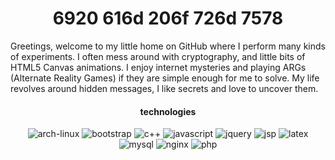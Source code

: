 <h1 align="center">6920 616d 206f 726d 7578</h1>
Greetings, welcome to my little home on GitHub where I perform many kinds of experiments. I often mess around with cryptography, and little bits of HTML5 Canvas animations. I enjoy internet mysteries and playing ARGs (Alternate Reality Games) if they are simple enough for me to solve. My life revolves around hidden messages, I like secrets and love to uncover them.

<h4 align="center">technologies</h4>

<div align="center">
   <img alt="arch-linux" src="https://img.shields.io/badge/-Arch%20Linux-black?logo=arch%20linux">
   <img alt="bootstrap" src="https://img.shields.io/badge/-Bootstrap-black?logo=bootstrap">
   <img alt="c++" src="https://img.shields.io/badge/-C++-black?logo=c%2B%2B&logoColor=limegreen">
   <img alt="javascript" src="https://img.shields.io/badge/-JavaScript-black?logo=javascript">
   <img alt="jquery" src="https://img.shields.io/badge/-jQuery-black?logo=jquery&logoColor=blue">
   <img alt="jsp" src="https://img.shields.io/badge/-JSP-black?logo=java&logoColor=red">
   <img alt="latex" src="https://img.shields.io/badge/-LaTeX-black?logo=latex&logoColor=cyan">
   <img alt="mysql" src="https://img.shields.io/badge/-MySQL-black?logo=mysql">
   <img alt="nginx" src="https://img.shields.io/badge/-NGINX-black?logo=nginx&logoColor=limegreen">
   <img alt="php" src="https://img.shields.io/badge/-PHP-black?logo=php">
</div>

